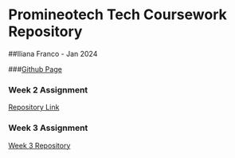 # Promineotech Tech Coursework Repository
##Iliana Franco - Jan 2024

###<a href="https://illzie.github.io/promineotech-coursework/">Github Page</a>

### Week 2 Assignment
<a href="https://github.com/illzie/promineotech-coursework/tree/553b7dddbfc7f43ba58718ff672602a7a00abb49/week-02"> Repository Link</a>
### Week 3 Assignment
<a href="https://github.com/illzie/week-03">Week 3 Repository</a>
